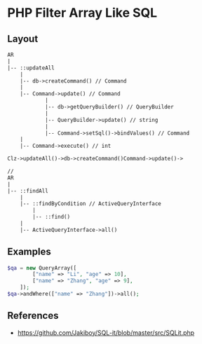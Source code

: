 # PHP Filter Array Like SQL

## Layout
 
```txt
AR
|
|-- ::updateAll
    |
    |-- db->createCommand() // Command
    |
    |-- Command->update() // Command
            |
            |-- db->getQueryBuilder() // QueryBuilder
            |
            |-- QueryBuilder->update() // string
            |
            |-- Command->setSql()->bindValues() // Command
    |
    |-- Command->execute() // int

Clz->updateAll()->db->createCommand()Command->update()->

// 
AR
|
|-- ::findAll
    |
    |-- ::findByCondition // ActiveQueryInterface
        |
        |-- ::find()
    |
    |-- ActiveQueryInterface->all()
``` 

## Examples

```php
$qa = new QueryArray([
        ["name" => "Li", "age" => 10],
        ["name" => "Zhang", "age" => 9],
    ]);
$qa->andWhere(["name" => "Zhang"])->all();
```

## References

- https://github.com/Jakiboy/SQL-it/blob/master/src/SQLit.php